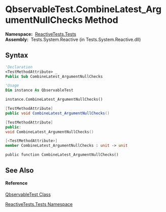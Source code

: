 # QbservableTest.CombineLatest\_ArgumentNullChecks Method

**Namespace:**  [ReactiveTests.Tests](ReactiveTests.Tests\ReactiveTests.Tests.md)  
**Assembly:**  Tests.System.Reactive (in Tests.System.Reactive.dll)

## Syntax

```vb
'Declaration
<TestMethodAttribute> _
Public Sub CombineLatest_ArgumentNullChecks
```

```vb
'Usage
Dim instance As QbservableTest

instance.CombineLatest_ArgumentNullChecks()
```

```csharp
[TestMethodAttribute]
public void CombineLatest_ArgumentNullChecks()
```

```c++
[TestMethodAttribute]
public:
void CombineLatest_ArgumentNullChecks()
```

```fsharp
[<TestMethodAttribute>]
member CombineLatest_ArgumentNullChecks : unit -> unit 
```

```jscript
public function CombineLatest_ArgumentNullChecks()
```

## See Also

#### Reference

[QbservableTest Class](QbservableTest\QbservableTest.md)

[ReactiveTests.Tests Namespace](ReactiveTests.Tests\ReactiveTests.Tests.md)




